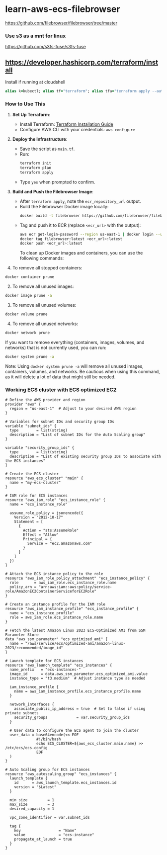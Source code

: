 # learn-aws-ecs-filebrowser
https://github.com/filebrowser/filebrowser/tree/master

### Use s3 as a mnt for linux
https://github.com/s3fs-fuse/s3fs-fuse

## https://developer.hashicorp.com/terraform/install
Install if running at cloudshell
```ruby
alias k=kubectl; alias tf="terraform"; alias tfa="terraform apply --auto-approve"; alias tfd="terraform destroy --auto-approve"; alias tfm="terraform init; terraform fmt; terraform validate; terraform plan"; sudo yum install -y yum-utils shadow-utils; sudo yum-config-manager --add-repo https://rpm.releases.hashicorp.com/AmazonLinux/hashicorp.repo; sudo yum -y install terraform; terraform init
```
### How to Use This

1. **Set Up Terraform**:
   - Install Terraform: [Terraform Installation Guide](https://www.terraform.io/downloads.html)
   - Configure AWS CLI with your credentials: `aws configure`

2. **Deploy the Infrastructure**:
   - Save the script as `main.tf`.
   - Run:
     ```bash
     terraform init
     terraform plan
     terraform apply
     ```
   - Type `yes` when prompted to confirm.

3. **Build and Push the Filebrowser Image**:
   - After `terraform apply`, note the `ecr_repository_url` output.
   - Build the Filebrowser Docker image locally:
     ```bash
     docker build -t filebrowser https://github.com/filebrowser/filebrowser.git
     ```
   - Tag and push it to ECR (replace `<ecr_url>` with the output):
     ```bash
     aws ecr get-login-password --region us-east-1 | docker login --username AWS --password-stdin <ecr_url>
     docker tag filebrowser:latest <ecr_url>:latest
     docker push <ecr_url>:latest
     ```
     To clean up Docker images and containers, you can use the following commands:

1. To remove all stopped containers:
```sh
docker container prune
```

2. To remove all unused images:
```sh
docker image prune -a
```

3. To remove all unused volumes:
```sh
docker volume prune
```

4. To remove all unused networks:
```sh
docker network prune
```

If you want to remove everything (containers, images, volumes, and networks) that is not currently used, you can run:
```sh
docker system prune -a
```

Note: Using `docker system prune -a` will remove all unused images, containers, volumes, and networks. Be cautious when using this command, as it will delete a lot of data that might still be needed.

### Working ECS cluster with ECS optimized EC2
```
# Define the AWS provider and region
provider "aws" {
  region = "us-east-1"  # Adjust to your desired AWS region
}

# Variables for subnet IDs and security group IDs
variable "subnet_ids" {
  type        = list(string)
  description = "List of subnet IDs for the Auto Scaling group"
}

variable "security_group_ids" {
  type        = list(string)
  description = "List of existing security group IDs to associate with the ECS instances"
}

# Create the ECS cluster
resource "aws_ecs_cluster" "main" {
  name = "my-ecs-cluster"
}

# IAM role for ECS instances
resource "aws_iam_role" "ecs_instance_role" {
  name = "ecs_instance_role"

  assume_role_policy = jsonencode({
    Version = "2012-10-17"
    Statement = [
      {
        Action = "sts:AssumeRole"
        Effect = "Allow"
        Principal = {
          Service = "ec2.amazonaws.com"
        }
      }
    ]
  })
}

# Attach the ECS instance policy to the role
resource "aws_iam_role_policy_attachment" "ecs_instance_policy" {
  role       = aws_iam_role.ecs_instance_role.name
  policy_arn = "arn:aws:iam::aws:policy/service-role/AmazonEC2ContainerServiceforEC2Role"
}

# Create an instance profile for the IAM role
resource "aws_iam_instance_profile" "ecs_instance_profile" {
  name = "ecs_instance_profile"
  role = aws_iam_role.ecs_instance_role.name
}

# Fetch the latest Amazon Linux 2023 ECS-Optimized AMI from SSM Parameter Store
data "aws_ssm_parameter" "ecs_optimized_ami" {
  name = "/aws/service/ecs/optimized-ami/amazon-linux-2023/recommended/image_id"
}

# Launch template for ECS instances
resource "aws_launch_template" "ecs_instances" {
  name_prefix   = "ecs-instances-"
  image_id      = data.aws_ssm_parameter.ecs_optimized_ami.value
  instance_type = "t3.medium"  # Adjust instance type as needed

  iam_instance_profile {
    name = aws_iam_instance_profile.ecs_instance_profile.name
  }

  network_interfaces {
    associate_public_ip_address = true  # Set to false if using private subnets
    security_groups             = var.security_group_ids
  }

  # User data to configure the ECS agent to join the cluster
  user_data = base64encode(<<-EOF
              #!/bin/bash
              echo ECS_CLUSTER=${aws_ecs_cluster.main.name} >> /etc/ecs/ecs.config
              EOF
  )
}

# Auto Scaling group for ECS instances
resource "aws_autoscaling_group" "ecs_instances" {
  launch_template {
    id      = aws_launch_template.ecs_instances.id
    version = "$Latest"
  }

  min_size         = 1
  max_size         = 3
  desired_capacity = 1

  vpc_zone_identifier = var.subnet_ids

  tag {
    key                 = "Name"
    value               = "ecs-instance"
    propagate_at_launch = true
  }
}
```

